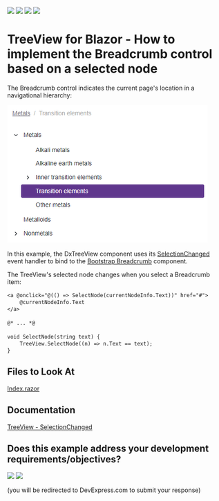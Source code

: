 <!-- default badges list -->
![](https://img.shields.io/endpoint?url=https://codecentral.devexpress.com/api/v1/VersionRange/230153384/20.2.5%2B)
[![](https://img.shields.io/badge/Open_in_DevExpress_Support_Center-FF7200?style=flat-square&logo=DevExpress&logoColor=white)](https://supportcenter.devexpress.com/ticket/details/T848395)
[![](https://img.shields.io/badge/📖_How_to_use_DevExpress_Examples-e9f6fc?style=flat-square)](https://docs.devexpress.com/GeneralInformation/403183)
[![](https://img.shields.io/badge/💬_Leave_Feedback-feecdd?style=flat-square)](#does-this-example-address-your-development-requirementsobjectives)
<!-- default badges end -->

# TreeView for Blazor - How to implement the Breadcrumb control based on a selected node 

The Breadcrumb control indicates the current page's location in a navigational hierarchy:

![TreeView as Breadcrumb](/TreeView.png)

In this example, the DxTreeView component uses its [SelectionChanged](https://docs.devexpress.com/Blazor/DevExpress.Blazor.DxTreeView.SelectionChanged) event handler to bind to the [Bootstrap Breadcrumb](https://getbootstrap.com/docs/4.0/components/breadcrumb/) component.

The TreeView's selected node changes when you select a Breadcrumb item:
```
<a @onclick="@(() => SelectNode(currentNodeInfo.Text))" href="#">
    @currentNodeInfo.Text
</a>

@* ... *@

void SelectNode(string text) {
    TreeView.SelectNode((n) => n.Text == text);
}
```

<!-- default file list -->
## Files to Look At

[Index.razor](./CS/TreeViewBreadcrumbs/Pages/Index.razor)
<!-- default file list end -->

## Documentation

[TreeView - SelectionChanged](https://docs.devexpress.com/Blazor/DevExpress.Blazor.DxTreeView.SelectionChanged)
<!-- feedback -->
## Does this example address your development requirements/objectives?

[<img src="https://www.devexpress.com/support/examples/i/yes-button.svg"/>](https://www.devexpress.com/support/examples/survey.xml?utm_source=github&utm_campaign=implement-the-Breadcrumb-based-on-treeview-node&~~~was_helpful=yes) [<img src="https://www.devexpress.com/support/examples/i/no-button.svg"/>](https://www.devexpress.com/support/examples/survey.xml?utm_source=github&utm_campaign=implement-the-Breadcrumb-based-on-treeview-node&~~~was_helpful=no)

(you will be redirected to DevExpress.com to submit your response)
<!-- feedback end -->
